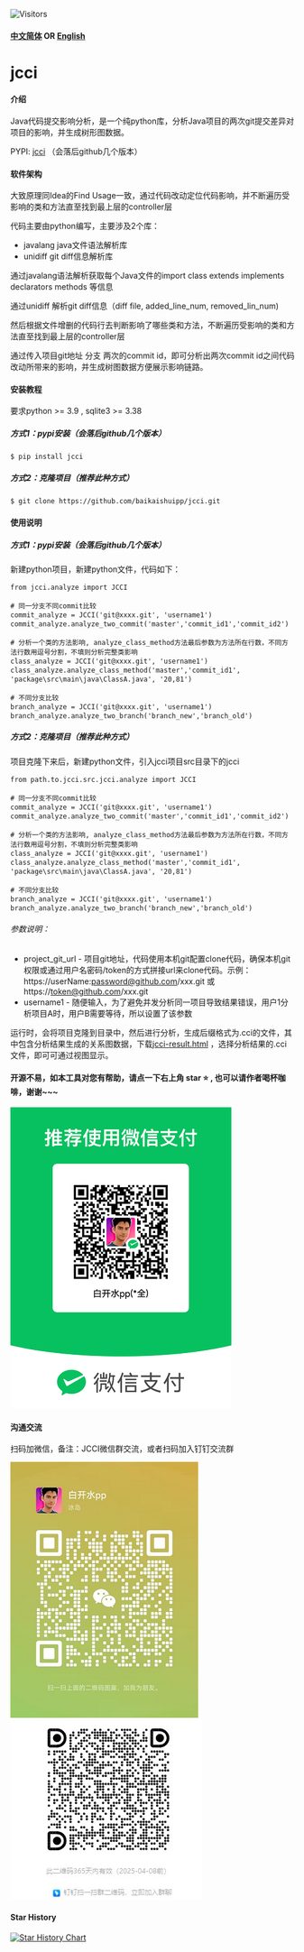 ![Visitors](https://api.visitorbadge.io/api/visitors?path=https%3A%2F%2Fgithub.com%2Fbaikaishuipp%2Fjcci&countColor=%23263759)

#### [中文简体](https://github.com/baikaishuipp/jcci/blob/main/README.md) OR [English](https://github.com/baikaishuipp/jcci/blob/main/README.en.md)
# jcci

#### 介绍
Java代码提交影响分析，是一个纯python库，分析Java项目的两次git提交差异对项目的影响，并生成树形图数据。

PYPI: [jcci](https://pypi.org/project/jcci/) （会落后github几个版本）

#### 软件架构
大致原理同Idea的Find Usage一致，通过代码改动定位代码影响，并不断遍历受影响的类和方法直至找到最上层的controller层

代码主要由python编写，主要涉及2个库：

* javalang java文件语法解析库
* unidiff git diff信息解析库

通过javalang语法解析获取每个Java文件的import class extends implements declarators methods 等信息

通过unidiff 解析git diff信息（diff file, added_line_num, removed_lin_num)

然后根据文件增删的代码行去判断影响了哪些类和方法，不断遍历受影响的类和方法直至找到最上层的controller层

通过传入项目git地址 分支 两次的commit id，即可分析出两次commit id之间代码改动所带来的影响，并生成树图数据方便展示影响链路。

#### 安装教程
要求python >= 3.9 , sqlite3 >= 3.38
##### 方式1：pypi安装（会落后github几个版本）
```
$ pip install jcci
```

##### 方式2：克隆项目（推荐此种方式）
```
$ git clone https://github.com/baikaishuipp/jcci.git
```

#### 使用说明

##### 方式1：pypi安装（会落后github几个版本）
新建python项目，新建python文件，代码如下：
```
from jcci.analyze import JCCI

# 同一分支不同commit比较
commit_analyze = JCCI('git@xxxx.git', 'username1')
commit_analyze.analyze_two_commit('master','commit_id1','commit_id2')

# 分析一个类的方法影响, analyze_class_method方法最后参数为方法所在行数，不同方法行数用逗号分割，不填则分析完整类影响
class_analyze = JCCI('git@xxxx.git', 'username1')
class_analyze.analyze_class_method('master','commit_id1', 'package\src\main\java\ClassA.java', '20,81')

# 不同分支比较
branch_analyze = JCCI('git@xxxx.git', 'username1')
branch_analyze.analyze_two_branch('branch_new','branch_old')
```

##### 方式2：克隆项目（推荐此种方式）
项目克隆下来后，新建python文件，引入jcci项目src目录下的jcci
```
from path.to.jcci.src.jcci.analyze import JCCI

# 同一分支不同commit比较
commit_analyze = JCCI('git@xxxx.git', 'username1')
commit_analyze.analyze_two_commit('master','commit_id1','commit_id2')

# 分析一个类的方法影响, analyze_class_method方法最后参数为方法所在行数，不同方法行数用逗号分割，不填则分析完整类影响
class_analyze = JCCI('git@xxxx.git', 'username1')
class_analyze.analyze_class_method('master','commit_id1', 'package\src\main\java\ClassA.java', '20,81')

# 不同分支比较
branch_analyze = JCCI('git@xxxx.git', 'username1')
branch_analyze.analyze_two_branch('branch_new','branch_old')
```
###### 参数说明：
* project_git_url - 项目git地址，代码使用本机git配置clone代码，确保本机git权限或通过用户名密码/token的方式拼接url来clone代码。示例：https://userName:password@github.com/xxx.git 或 https://token@github.com/xxx.git
* username1 - 随便输入，为了避免并发分析同一项目导致结果错误，用户1分析项目A时，用户B需要等待，所以设置了该参数

运行时，会将项目克隆到目录中，然后进行分析，生成后缀格式为.cci的文件，其中包含分析结果生成的关系图数据，下载[jcci-result.html](https://github.com/baikaishuipp/jcci/blob/main/jcci-result.html) ，选择分析结果的.cci文件，即可可通过视图显示。

#### 开源不易，如本工具对您有帮助，请点一下右上角 star ⭐ , 也可以请作者喝杯咖啡，谢谢~~~
![请作者喝咖啡](./images/donation.png)

#### 沟通交流
扫码加微信，备注：JCCI微信群交流，或者扫码加入钉钉交流群

![微信交流群](./images/wechat.jpg) ![钉钉交流群](./images/jcci_dingding.jpg) 

#### Star History

[![Star History Chart](https://api.star-history.com/svg?repos=baikaishuipp/jcci&type=Date)](https://star-history.com/#baikaishuipp/jcci&Date)
